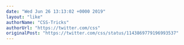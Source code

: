 ```yaml
---
date: "Wed Jun 26 13:13:02 +0000 2019"
layout: "like"
authorName: "CSS-Tricks"
authorUrl: "https://twitter.com/css"
originalPost: "https://twitter.com/css/status/1143869779196993537"
---
```

